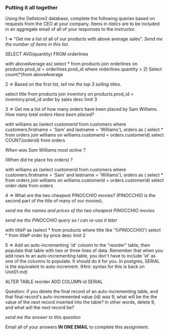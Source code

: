 ### Putting it all together

Using the Dellstore2 database, complete the following queries based on requests from the CEO at your company.
Items in *italics* are to be included in an aggregate email of all of your responses to the instructor.

1 => "Get me a list of all of our products with above average sales".
*Send me the number of items in this list.*

SELECT AVG(quantity) FROM orderlines

with aboveAverage as( select * from products join orderlines on products.prod_id = orderlines.prod_id where orderlines.quantity > 2) Select count(*)from aboveAverage



2 => Based on the first list, *tell me the top 3 selling titles*.

select title from products join inventory on products.prod_id = inventory.prod_id order by sales desc limit 3

3 => Get me a list of how many orders have been placed by Sam Williams.
*How many total orders Have been placed?*

with williams as (select customerid from customers where customers.firstname = 'Sam' and lastname = 'Williams'),  orders as ( select * from orders join williams on williams.customerid = orders.customerid) select COUNT(orderid) from orders


*When was Sam Williams most active ?*

(When did he place his orders) ?

with williams as (select customerid from customers where customers.firstname = 'Sam' and lastname = 'Williams'), orders as ( select * from orders join williams on williams.customerid = orders.customerid) select order-date from orders  

4 => What are the two cheapest PINOCCHIO movies? (PINOCCHIO is the second part of the title of many of our movies).



*send me the names and prices of the two cheapest PINOCCHIO movies*

*send me the PINOCCHIO query so I can re-use it later*

with titleP as (select * from products where title like '%PINOCCHIO') select * from titleP order by price desc limit 2


 5 => Add an auto-incrementing 'id' column to the "reorder" table, then populate that table
with two or three lines of data. Remember that when you add rows to an auto-incrementing table,
you don't have to include 'id' as one of the columns to populate. It should do it for you.
In postgres,  SERIAL is the equivalent to auto-increment.
(Hint: syntax for this is back on Unit01.md)

ALTER TABLE reorder ADD COLUMN id SERIAL

Question:  if you delete the final record of an auto-incrementing table, and that final record's auto-incremented
value (id) was 9, what will be the the value of the next record inserted into the table?  In other words, delete 9,
and what will the next record be?



*send me the answer to this question*

Email all of your answers **IN ONE EMAIL** to complete this assignment.
